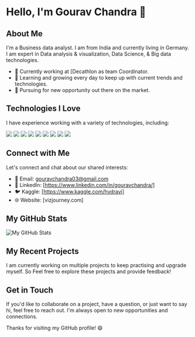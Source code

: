 # Hello, I'm Gourav Chandra 👋

## About Me

I'm a Business data analyst. I am from India and currently living in Germany. I am expert in Data analysis & visualization, Data Science, & Big data technologies.

- 💼 Currently working at [Decathlon as team Coordinator.
- 🌱 Learning and growing every day to keep up with current trends and technologies.
- 🎯 Pursuing for new opportunity out there on the market.

## Technologies I Love

I have experience working with a variety of technologies, including:

![](https://img.shields.io/badge/OS-MacOS-informational?style=flat&logo=Apple&logoColor=white&color=blue)
![](https://img.shields.io/badge/Editor-Visual_Studio_Code-informational?style=flat&logo=visual-studio-code&logoColor=white&color=blue)
![](https://img.shields.io/badge/Code-Python-informational?style=flat&logo=python&logoColor=white&color=blue)
![](https://img.shields.io/badge/Shell-Bash-informational?style=flat&logo=gnu-bash&logoColor=white&color=blue)
![](https://img.shields.io/badge/Tools-Docker-informational?style=flat&logo=docker&logoColor=white&color=blue)
![](https://img.shields.io/badge/Tools-Kubernetes-informational?style=flat&logo=kubernetes&logoColor=white&color=blue)
![](https://img.shields.io/badge/Cloud-Digital_Ocean-informational?style=flat&logo=digitalocean&logoColor=white&color=blue)
![](https://img.shields.io/badge/Cloud-AWS-informational?style=flat&logo=amazon-AWS&logoColor=white&color=blue)
![](https://img.shields.io/badge/Interest-Blockchain-informational?style=flat&logo=bitcoin&logoColor=white&color=blue)

## Connect with Me

Let's connect and chat about our shared interests:

- 📧 Email: gouravchandra03@gmail.com
- 🔗 LinkedIn: [https://www.linkedin.com/in/gouravchandra/]
- 🐦 Kaggle: [https://www.kaggle.com/hydravi]
- 🌐 Website: [vizjourney.com]

## My GitHub Stats

![My GitHub Stats](https://github-readme-stats.vercel.app/api?username=hydra-vi&show_icons=true&theme=dark)


## My Recent Projects

I am currently working on multiple projects to keep practising and upgrade myself. So Feel free to explore these projects and provide feedback!

## Get in Touch

If you'd like to collaborate on a project, have a question, or just want to say hi, feel free to reach out. I'm always open to new opportunities and connections.

Thanks for visiting my GitHub profile! 😄
